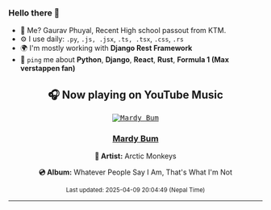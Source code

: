 ### Hello there 👋
- 💨 Me? Gaurav Phuyal, Recent High school passout from KTM.
- ⚙️ I use daily: `.py`, `.js, .jsx`, `.ts, .tsx`, `.css`, `.rs`
- 🌍 I'm mostly working with **Django Rest Framework**
- 💬 `ping` me about **Python**, **Django**, **React**, **Rust**, **Formula 1 (Max verstappen fan)**
<!-- YOUTUBE-MUSIC-START -->
<div align='center'>

## 🎧 Now playing on YouTube Music

<kbd>

[![Mardy Bum](https://lastfm.freetls.fastly.net/i/u/174s/5e1480805bdf29da606e0de2ac07b205.jpg)](https://lastfm.freetls.fastly.net/i/u/174s/5e1480805bdf29da606e0de2ac07b205.jpg)

</kbd>

### [Mardy Bum](https://www.youtube.com/results?search_query=Arctic%20Monkeys%20Mardy%20Bum)

**🎤 Artist:** Arctic Monkeys

**💿 Album:** Whatever People Say I Am, That's What I'm Not

<sub>Last updated: 2025-04-09 20:04:49 (Nepal Time)</sub>

</div>

<!-- YOUTUBE-MUSIC-END -->
<hr>

